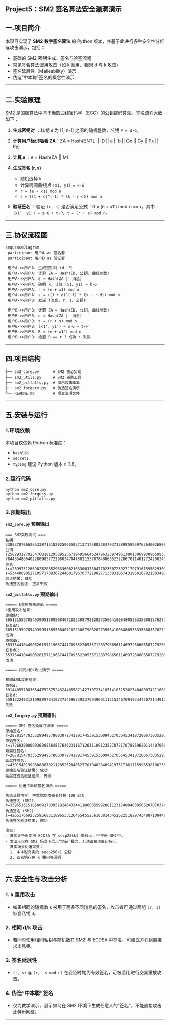 ## Project5：SM2 签名算法安全漏洞演示

## 一.项目简介

本项目实现了 **SM2 数字签名算法** 的 Python 版本，并基于此进行多种安全性分析与攻击演示，包括：
- 基础的 SM2 密钥生成、签名与验签流程
- 常见签名算法误用攻击（如 k 重用、相同 d 与 k 攻击）
- 签名延展性（Malleability）演示
- 伪造“中本聪”签名的概念性演示

***
## 二.实验原理

SM2 是国密算法中基于椭圆曲线密码学（ECC）的公钥密码算法，签名流程大致如下：
1. **生成密钥对** ：私钥 `d` 为 [1, n-1] 之间的随机整数，公钥 `P = d·G`。

2. **计算用户标识哈希 ZA**：ZA = Hash(ENTL || ID || a || b || Gx || Gy || Px || Py)

3. **计算 e** ：e = Hash(ZA || M)

4. **生成签名 (r, s)**  
	- 随机选择 `k`  
	- 计算椭圆曲线点 `(x1, y1) = k·G`  
	- `r = (e + x1) mod n`  
	- `s = ((1 + d)^(-1) * (k - r·d)) mod n`

5. **验证签名** ：验证 `(r, s)` 是否满足公式：R = (e + x1') mod n == r，其中 `(x1', y1') = s·G + t·P`，`t = (r + s) mod n`。

---
## 三.协议流程图

```mermaid
sequenceDiagram
 participant 用户A as 签名者
 participant 用户B as 验证者

 用户A->>用户A: 生成密钥对 (d, P)
 用户A->>用户A: 计算 ZA = Hash(ID, 公钥, 曲线参数)
 用户A->>用户A: e = Hash(ZA || 消息)
 用户A->>用户A: 随机 k, 计算 (x1, y1) = k·G
 用户A->>用户A: r = (e + x1) mod n
 用户A->>用户A: s = ((1 + d)^(-1) * (k - r·d)) mod n
 用户A->>用户B: 发送 (消息, r, s, 公钥)

 用户B->>用户B: 计算 ZA = Hash(ID, 公钥, 曲线参数)
 用户B->>用户B: e = Hash(ZA || 消息)
 用户B->>用户B: t = (r + s) mod n
 用户B->>用户B: (x1', y1') = s·G + t·P
 用户B->>用户B: R = (e + x1') mod n
 用户B->>用户B: 检查 R == r ? 成功 : 失败

```

***
## 四.项目结构
```
├── sm2_core.py      # SM2 核心实现
├── sm2_utils.py     # SM2 辅助工具
├── sm2_pitfalls.py  # 演示攻击脚本
├── sm2_forgery.py   # 伪造签名演示
└── README.md        # 项目说明文件
```

---

## 五.安装与运行

### 1️.环境依赖
本项目仅依赖 Python 标准库：
- `hashlib`
- `secrets`
- `typing`
建议 Python 版本 ≥ 3.8。

### 2.运行代码
```
python sm2_core.py
python sm2_forgery.py
python sm2_pitfalls.py
```

### 3.预期输出

**`sm2_core.py` 预期输出**

```
=== SM2实现测试 ===
私钥: 33003707066265338715182025965593713717588328479371389959959763640026808612850
公钥: (25829312702547681812958952567194956646247963239749613801306993096599315496066, 7844554866402280985772298034704780215378784086552322867011401272426034583593)
签名: (r=28997312669025208529633606216330037304770235072392717979161595629309694701075, s=53440090527105717393672446017967077219027713383105743195016782130349393000564)
验证结果: 成功
伪造签名验证: 正常失败
```

**`sm2_pitfalls.py` 预期输出**

```
===== k重用攻击演示 =====
k重用攻击结果:
原始dA: 6651515597854939951589508407182230879882827356641006480556335688357627172228, 恢复dA: 6651515597854939951589508407182230879882827356641006480556335688357627172228, 成功
原始dB: 55375441044903261571196674417093522053571283798656114697260606587279208861733, 恢复dB: 55375441044903261571196674417093522053571283798656114697260606587279208861733, 成功

===== 相同d和k攻击演示 =====

相同d和k攻击结果:
原始d: 59144055708365447525752432446558714271072341851418515202548400074211608805525
恢复d: 55913224031219982976419737345967393376949661113153467691934473672144912742185
失败
```

**`sm2_forgery.py` 预期输出**

```
===== SM2 签名延展性演示 =====
原始签名: r=28781547035529949578003072741291745391530094527036453418720067303529760020848
原始签名: s=17260300009936208564557646231167126311091235278721707883962011440706698236157
延展性签名: r=28781547035529949578003072741291745391530094527036453418720067303529760020848
延展性签名: s=43015401999308887821128525284052770104828409419731716171599653810623598045370
原始签名验证结果: 成功
延展性签名验证结果: 失败

===== 伪造中本聪签名演示 =====

伪造交易内容: 中本聪向攻击者转移 100 BTC
伪造签名 (SM2): r=33955151518508917839518246433441186035599288112317400463956520707037401896637
伪造签名 (SM2): s=42651766923259568311896533126465455256103814345262251829743488710044848519114
伪造签名验证结果: 成功

注意：
- 真实比特币使用 ECDSA 在 secp256k1 曲线上，**不是 SM2**。
- 本演示仅在 SM2 场景下展示“伪造”概念，无法直接攻击比特币。
- 真实场景伪造需要：
  1. 中本聪真实的 secp256k1 公钥  
  2. 该密钥存在 k 重用等漏洞
```

***
## 六.安全性与攻击分析

### 1. k 重用攻击
- 如果相同的随机数 `k` 被用于两条不同消息的签名，攻击者可通过两组 `(r, s)` 恢复私钥 `d`。
### 2. 相同 d/k 攻击
- 若同时使用相同私钥与随机数在 SM2 与 ECDSA 中签名，可建立方程组直接求出私钥。
### 3. 签名延展性
- `(r, s)` 与 `(r, -s mod n)` 在验证时均为有效签名，可被滥用进行交易重放攻击。
### 4. 伪造“中本聪”签名
- 仅为教学演示，展示如何在 SM2 环境下生成任意人的“签名”，不能直接攻击比特币网络。

***
